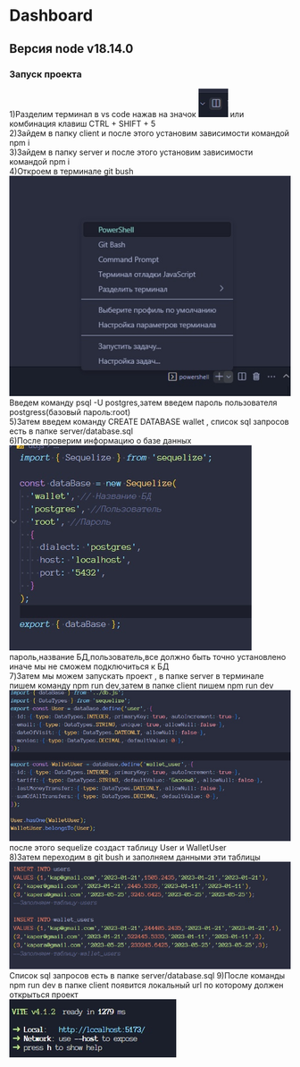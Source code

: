 # Dashboard

## Версия node v18.14.0

### Запуск проекта 
  1)Разделим терминал в vs code нажав на значок ![Image alt](https://github.com/saha23412/imgproj/raw/main/test1.jpg) или комбинация клавиш CTRL + SHIFT + 5  
  2)Зайдем в папку client и после этого установим зависимости командой npm i  
  3)Зайдем в папку server и после этого установим зависимости командой npm i   
  4)Откроем в терминале git bush  
  ![Image alt](https://github.com/saha23412/imgproj/raw/main/test2.jpg)   
  Введем команду psql -U postgres,затем введем пароль пользователя postgress(базовый пароль:root)  
  5)Затем введем команду CREATE DATABASE wallet , список sql запросов есть в папке server/database.sql  
  6)После проверим информацию о базе данных  
  ![Image alt](https://github.com/saha23412/imgproj/raw/main/test3.jpg)  
  пароль,название БД,пользователь,все должно быть точно установлено иначе мы не сможем подключиться к БД  
  7)Затем мы можем запускать проект , в папке server в терминале пишем команду npm run dev,затем в папке client пишем npm run dev  
   ![Image alt](https://github.com/saha23412/imgproj/raw/main/test4.jpg)  
   после этого sequelize создаст таблицу User и WalletUser  
   8)Затем переходим в git bush и заполняем данными эти таблицы  
   ![Image alt](https://github.com/saha23412/imgproj/raw/main/test5.jpg)   
   Список sql запросов есть в папке server/database.sql 
   9)После команды npm run dev в папке client появится локальный url по которому должен открыться проект  
   ![Image alt](https://github.com/saha23412/imgproj/raw/main/test6.jpg) 
  
